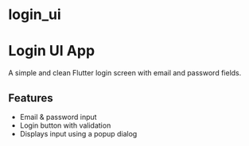 # login_ui
# Login UI App

A simple and clean Flutter login screen with email and password fields.

## Features
- Email & password input
- Login button with validation
- Displays input using a popup dialog
